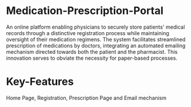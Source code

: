 # Medication-Prescription-Portal
An online platform enabling physicians to securely store patients' medical records through a distinctive registration process while maintaining oversight of their medication regimens. The system facilitates streamlined prescription of medications by doctors, integrating an automated emailing mechanism directed towards both the patient and the pharmacist. This innovation serves to obviate the necessity for paper-based processes.

# Key-Features
Home Page,
Registration,
Prescription Page and 
Email mechanism



